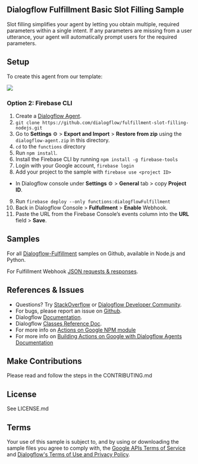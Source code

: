 ## Dialogflow Fulfillment Basic Slot Filling Sample

Slot filling simplifies your agent by letting you obtain multiple, required parameters within a single intent. If any parameters are missing from a user utterance, your agent will automatically prompt users for the required parameters.

## Setup
To create this agent from our template:

<a href="https://console.dialogflow.com/api-client/oneclick?templateUrl=https://oneclickgithub.appspot.com/dialogflow/fulfillment-slot-filling-nodejs" target="blank">
  <img src="https://dialogflow.com/images/deploy.png">
</a>

### Option 2: Firebase CLI
1. Create a [Dialogflow Agent](https://console.dialogflow.com/).
2. `git clone https://github.com/dialogflow/fulfillment-slot-filling-nodejs.git`
3. Go to **Settings** ⚙ > **Export and Import** > **Restore from zip** using the `dialogflow-agent.zip` in this directory.
4. `cd` to the `functions` directory
5. Run `npm install`.
6. Install the Firebase CLI by running `npm install -g firebase-tools`
7. Login with your Google account, `firebase login`
8.  Add your project to the sample with `firebase use <project ID>`
  + In Dialogflow console under **Settings** ⚙ > **General** tab > copy **Project ID**.
9. Run `firebase deploy --only functions:dialogflowFulfillment`
10. Back in Dialogflow Console > **Fulfullment** > **Enable** Webhook.
11. Paste the URL from the Firebase Console’s events column into the **URL** field > **Save**.

## Samples
For all [Dialogflow-Fulfillment](https://github.com/topics/dialogflow-fulfillment) samples on Github, available in Node.js and Python.

For Fulfillment Webhook [JSON requests & responses](https://github.com/dialogflow/fulfillment-webhook-json).

## References & Issues
+ Questions? Try [StackOverflow](https://stackoverflow.com/questions/tagged/dialogflow) or [Dialogflow Developer Community](https://plus.google.com/communities/103318168784860581977).
+ For bugs, please report an issue on [Github](https://github.com/dialogflow/dialogflow-fulfillment-nodejs/issues).
+ Dialogflow [Documentation](https://docs.dialogflow.com).
+ Dialogflow [Classes Reference Doc](https://github.com/dialogflow/dialogflow-fulfillment-nodejs/tree/master/docs).
+ For more info on [Actions on Google NPM module](https://github.com/actions-on-google/actions-on-google-nodejs)
+ For more info on [Building Actions on Google with Dialogflow Agents Documentation](https://developers.google.com/actions/dialogflow/)

## Make Contributions
Please read and follow the steps in the CONTRIBUTING.md

## License
See LICENSE.md

## Terms
Your use of this sample is subject to, and by using or downloading the sample files you agree to comply with, the [Google APIs Terms of Service](https://developers.google.com/terms/) and [Dialogflow's Terms of Use and Privacy Policy](https://dialogflow.com/terms-and-privacy).
